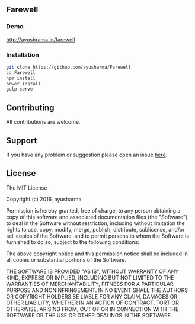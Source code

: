 
## Farewell

### Demo
http://ayushrama.in/farewell

### Installation

````bash
git clone https://github.com/ayusharma/Farewell
cd Farewell
npm install
bower install
gulp serve
````

## Contributing

All contributions are welcome.

## Support

If you have any problem or suggestion please open an issue [here](https://github.com/ayushsharma/Farewell/issues).

## License

The MIT License

Copyright (c) 2016, ayusharma

Permission is hereby granted, free of charge, to any person
obtaining a copy of this software and associated documentation
files (the "Software"), to deal in the Software without
restriction, including without limitation the rights to use,
copy, modify, merge, publish, distribute, sublicense, and/or sell
copies of the Software, and to permit persons to whom the
Software is furnished to do so, subject to the following
conditions:

The above copyright notice and this permission notice shall be
included in all copies or substantial portions of the Software.

THE SOFTWARE IS PROVIDED "AS IS", WITHOUT WARRANTY OF ANY KIND,
EXPRESS OR IMPLIED, INCLUDING BUT NOT LIMITED TO THE WARRANTIES
OF MERCHANTABILITY, FITNESS FOR A PARTICULAR PURPOSE AND
NONINFRINGEMENT. IN NO EVENT SHALL THE AUTHORS OR COPYRIGHT
HOLDERS BE LIABLE FOR ANY CLAIM, DAMAGES OR OTHER LIABILITY,
WHETHER IN AN ACTION OF CONTRACT, TORT OR OTHERWISE, ARISING
FROM, OUT OF OR IN CONNECTION WITH THE SOFTWARE OR THE USE OR
OTHER DEALINGS IN THE SOFTWARE.
